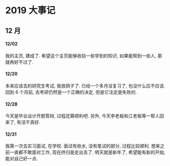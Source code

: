 # 2019 大事记
## 12 月
#### 12/02  
我的主页, 建成了. 希望这个主页能够收拾一些学到的知识, 如果能帮到一些人, 那就再好不过了. 

#### 12/20  
本来应该去的研究生考试, 我放鸽子了. 已经一个多月没复习了, 也没什么应不应该. 回到 6 个月前, 去考研仍然是一个正确的决定, 但是它注定是失败的. 

#### 12/28
今天是毕业设计开题答辩, 过程还算顺利吧. 另外, 今天李老板和江老板等一帮人回来了, 有活干真好.  

#### 12/31  
我第一次去实习面试, 在学校. 面试有些水, 没有笔试的部分, 过程比较顺利. 想来之前一直都不敢面对工作, 现在终归是走出去了. 明天就是新年了, 希望能有新的开始, 能对自己好一点. 
